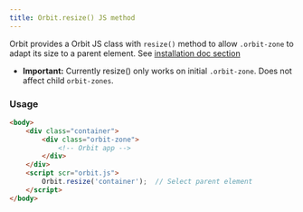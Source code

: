 ```yaml
---
title: Orbit.resize() JS method
---
```


Orbit provides a Orbit JS class with `resize()` method to allow `.orbit-zone` to adapt its size to a parent element. See [installation doc section](/introduction/installation)

- **Important:** Currently resize() only works on initial `.orbit-zone`. Does not affect child `orbit-zones`.

### Usage

```html
<body>
    <div class="container">
        <div class="orbit-zone">
            <!-- Orbit app -->
        </div>
    </div>
    <script scr="orbit.js">
        Orbit.resize('container');  // Select parent element
    </script>
</body>
```

